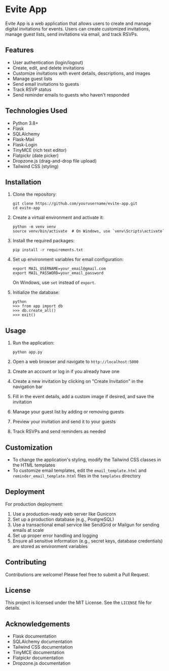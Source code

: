 # Evite App

Evite App is a web application that allows users to create and manage digital invitations for events. Users can create customized invitations, manage guest lists, send invitations via email, and track RSVPs.

## Features

- User authentication (login/logout)
- Create, edit, and delete invitations
- Customize invitations with event details, descriptions, and images
- Manage guest lists
- Send email invitations to guests
- Track RSVP status
- Send reminder emails to guests who haven't responded

## Technologies Used

- Python 3.8+
- Flask
- SQLAlchemy
- Flask-Mail
- Flask-Login
- TinyMCE (rich text editor)
- Flatpickr (date picker)
- Dropzone.js (drag-and-drop file upload)
- Tailwind CSS (styling)

## Installation

1. Clone the repository:
   ```
   git clone https://github.com/yourusername/evite-app.git
   cd evite-app
   ```

2. Create a virtual environment and activate it:
   ```
   python -m venv venv
   source venv/bin/activate  # On Windows, use `venv\Scripts\activate`
   ```

3. Install the required packages:
   ```
   pip install -r requirements.txt
   ```

4. Set up environment variables for email configuration:
   ```
   export MAIL_USERNAME=your_email@gmail.com
   export MAIL_PASSWORD=your_email_password
   ```
   On Windows, use `set` instead of `export`.

5. Initialize the database:
   ```
   python
   >>> from app import db
   >>> db.create_all()
   >>> exit()
   ```

## Usage

1. Run the application:
   ```
   python app.py
   ```

2. Open a web browser and navigate to `http://localhost:5000`

3. Create an account or log in if you already have one

4. Create a new invitation by clicking on "Create Invitation" in the navigation bar

5. Fill in the event details, add a custom image if desired, and save the invitation

6. Manage your guest list by adding or removing guests

7. Preview your invitation and send it to your guests

8. Track RSVPs and send reminders as needed

## Customization

- To change the application's styling, modify the Tailwind CSS classes in the HTML templates
- To customize email templates, edit the `email_template.html` and `reminder_email_template.html` files in the `templates` directory

## Deployment

For production deployment:

1. Use a production-ready web server like Gunicorn
2. Set up a production database (e.g., PostgreSQL)
3. Use a transactional email service like SendGrid or Mailgun for sending emails at scale
4. Set up proper error handling and logging
5. Ensure all sensitive information (e.g., secret keys, database credentials) are stored as environment variables

## Contributing

Contributions are welcome! Please feel free to submit a Pull Request.

## License

This project is licensed under the MIT License. See the `LICENSE` file for details.

## Acknowledgements

- Flask documentation
- SQLAlchemy documentation
- Tailwind CSS documentation
- TinyMCE documentation
- Flatpickr documentation
- Dropzone.js documentation

